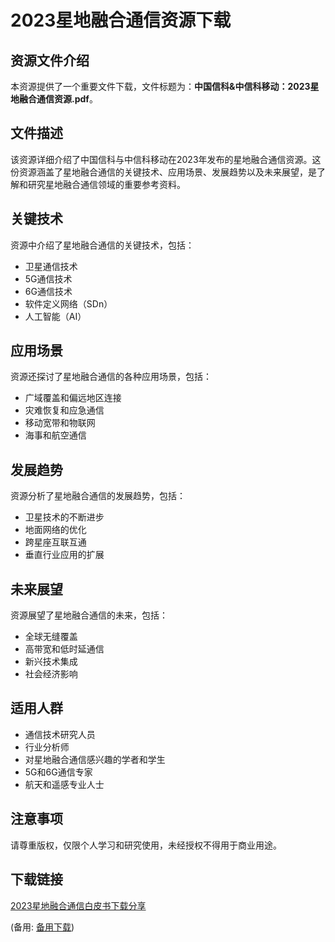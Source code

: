  # 2023星地融合通信资源下载

 ## 资源文件介绍

 本资源提供了一个重要文件下载，文件标题为：**中国信科&中信科移动：2023星地融合通信资源.pdf**。

 ## 文件描述

 该资源详细介绍了中国信科与中信科移动在2023年发布的星地融合通信资源。这份资源涵盖了星地融合通信的关键技术、应用场景、发展趋势以及未来展望，是了解和研究星地融合通信领域的重要参考资料。

 ## 关键技术

 资源中介绍了星地融合通信的关键技术，包括：

 - 卫星通信技术
 - 5G通信技术
 - 6G通信技术
 - 软件定义网络（SDn）
 - 人工智能（AI）

 ## 应用场景

 资源还探讨了星地融合通信的各种应用场景，包括：

 - 广域覆盖和偏远地区连接
 - 灾难恢复和应急通信
 - 移动宽带和物联网
 - 海事和航空通信

 ## 发展趋势

 资源分析了星地融合通信的发展趋势，包括：

 - 卫星技术的不断进步
 - 地面网络的优化
 - 跨星座互联互通
 - 垂直行业应用的扩展

 ## 未来展望

 资源展望了星地融合通信的未来，包括：

 - 全球无缝覆盖
 - 高带宽和低时延通信
 - 新兴技术集成
 - 社会经济影响

 ## 适用人群

 - 通信技术研究人员
 - 行业分析师
 - 对星地融合通信感兴趣的学者和学生
 - 5G和6G通信专家
 - 航天和遥感专业人士

 ## 注意事项

 请尊重版权，仅限个人学习和研究使用，未经授权不得用于商业用途。

 ## 下载链接
 [2023星地融合通信白皮书下载分享](https://pan.quark.cn/s/2da38dbb2949) 

 (备用: [备用下载](https://pan.baidu.com/s/1X9AXP2LrwncZhinyaNozoA?pwd=1234))
